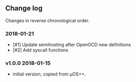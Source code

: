 ## Change log

Changes in reverse chronological order.

### 2018-01-21

* [#1] Update semihosting after OpenOCD new definitions
* [#2] Add syscall functions

### v1.0.0 2018-01-15

* initial version, copied from µOS++.

